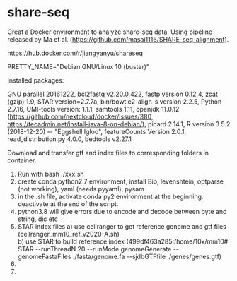 # share-seq
Creat a Docker environment to analyze share-seq data. Using pipeline released by Ma et al. (https://github.com/masai1116/SHARE-seq-alignment).

https://hub.docker.com/r/jiangyanyu/shareseq

PRETTY_NAME="Debian GNU/Linux 10 (buster)"


Installed packages:

GNU parallel 20161222, bcl2fastq v2.20.0.422, fastp version 0.12.4, zcat (gzip) 1.9, STAR version=2.7.7a, bin/bowtie2-align-s version 2.2.5, Python 2.7.16, UMI-tools version: 1.1.1, samtools 1.11, openjdk 11.0.12 (https://github.com/nextcloud/docker/issues/380, https://tecadmin.net/install-java-8-on-debian/), picard 2.14.1, R version 3.5.2 (2018-12-20) -- "Eggshell Igloo", featureCounts Version 2.0.1, read_distribution.py 4.0.0, bedtools v2.27.1

Download and transfer gtf and index files to corresponding folders in container.

1) Run with bash ./xxx.sh
2) create conda python2.7 environment, install Bio, levenshtein, optparse (not working), yaml (needs pyyaml), pysam
3) in the .sh file, activate conda py2 environment at the beginning. deactivate at the end of the script.
4) python3.8 will give errors due to encode and decode between byte and string, dic etc
5) STAR index files
  a) use cellranger to get reference genome and gtf files (cellranger_mm10_ref_v2020-A.sh) \
  b) use STAR to build reference index (499df463a285:/home/10x/mm10# STAR --runThreadN 20 --runMode genomeGenerate  --genomeFastaFiles ./fasta/genome.fa --sjdbGTFfile ./genes/genes.gtf)
6) 
7) 
  


